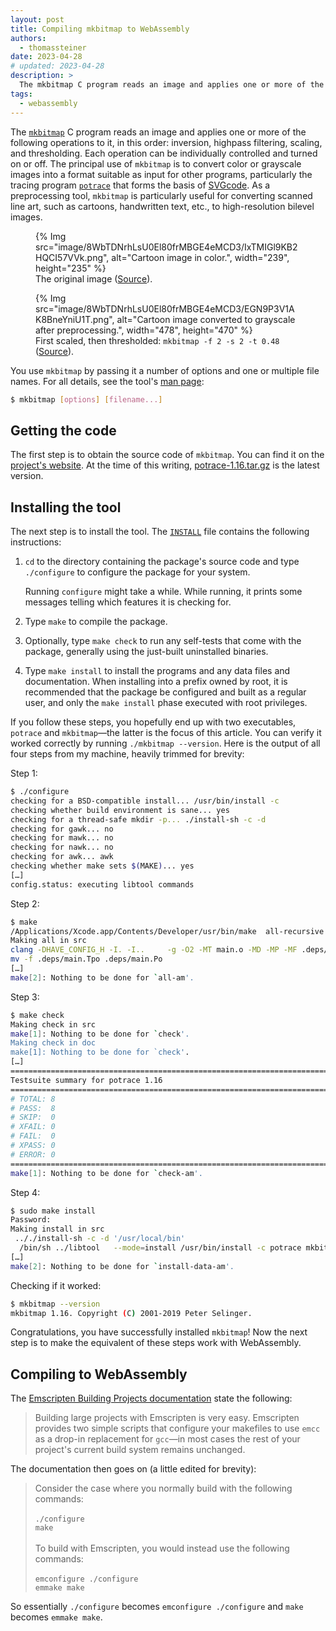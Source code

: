 ```yaml
---
layout: post
title: Compiling mkbitmap to WebAssembly
authors:
  - thomassteiner
date: 2023-04-28
# updated: 2023-04-28
description: >
  The mkbitmap C program reads an image and applies one or more of the following operations to it, in this order: inversion, highpass filtering, scaling, and thresholding. Each operation can be individually controlled and turned on or off. This article shows how to compile mkbitmap to WebAssembly.
tags:
  - webassembly
---
```


The [`mkbitmap`](https://potrace.sourceforge.net/mkbitmap.1.html) C program reads an image and applies one or more of the following operations to it, in this order: inversion, highpass filtering, scaling, and thresholding. Each operation can be individually controlled and turned on or off. The principal use of `mkbitmap` is to convert color or grayscale images into a format suitable as input for other programs, particularly the tracing program [`potrace`](https://potrace.sourceforge.net/potrace.1.html) that forms the basis of [SVGcode](/svgcode/). As a preprocessing tool, `mkbitmap` is particularly useful for converting scanned line art, such as cartoons, handwritten text, etc., to high-resolution bilevel images.

<figure>
  {% Img src="image/8WbTDNrhLsU0El80frMBGE4eMCD3/IxTMIGl9KB2HQCI57VVk.png", alt="Cartoon image in color.", width="239", height="235" %}
  <figcaption>The original image (<a href="https://potrace.sourceforge.net/mkbitmap.html">Source</a>).</figcaption>
</figure>

<figure>
  {% Img src="image/8WbTDNrhLsU0El80frMBGE4eMCD3/EGN9P3V1AK8BneYniU1T.png", alt="Cartoon image converted to grayscale after preprocessing.", width="478", height="470" %}
  <figcaption>First scaled, then thresholded: <code>mkbitmap -f 2 -s 2 -t 0.48</code> (<a href="https://potrace.sourceforge.net/mkbitmap.html">Source</a>).</figcaption>
</figure>

You use `mkbitmap` by passing it a number of options and one or multiple file names. For all details, see the tool's [man page](https://potrace.sourceforge.net/mkbitmap.1.html):

```bash
$ mkbitmap [options] [filename...]
```

## Getting the code

The first step is to obtain the source code of `mkbitmap`. You can find it on the [project's website](https://potrace.sourceforge.net/#downloading). At the time of this writing, [potrace-1.16.tar.gz](https://potrace.sourceforge.net/download/1.16/potrace-1.16.tar.gz) is the latest version.

## Installing the tool

The next step is to install the tool. The [`INSTALL`](https://potrace.sourceforge.net/INSTALL) file contains the following instructions:

 1. `cd` to the directory containing the package's source code and type
    `./configure` to configure the package for your system.

    Running `configure` might take a while.  While running, it prints
    some messages telling which features it is checking for.
  1. Type `make` to compile the package.
  1. Optionally, type `make check` to run any self-tests that come with
     the package, generally using the just-built uninstalled binaries.
  1. Type `make install` to install the programs and any data files and
     documentation.  When installing into a prefix owned by root, it is
     recommended that the package be configured and built as a regular
     user, and only the `make install` phase executed with root
     privileges.

 If you follow these steps, you hopefully end up with two executables, `potrace` and `mkbitmap`—the latter is the focus of this article. You can verify it worked correctly by running `./mkbitmap --version`. Here is the output of all four steps from my machine, heavily trimmed for brevity:

Step 1:

 ```bash
 $ ./configure
checking for a BSD-compatible install... /usr/bin/install -c
checking whether build environment is sane... yes
checking for a thread-safe mkdir -p... ./install-sh -c -d
checking for gawk... no
checking for mawk... no
checking for nawk... no
checking for awk... awk
checking whether make sets $(MAKE)... yes
[…]
config.status: executing libtool commands
```

Step 2:

```bash
$ make
/Applications/Xcode.app/Contents/Developer/usr/bin/make  all-recursive
Making all in src
clang -DHAVE_CONFIG_H -I. -I..     -g -O2 -MT main.o -MD -MP -MF .deps/main.Tpo -c -o main.o main.c
mv -f .deps/main.Tpo .deps/main.Po
[…]
make[2]: Nothing to be done for `all-am'.
```

Step 3:

```bash
$ make check
Making check in src
make[1]: Nothing to be done for `check'.
Making check in doc
make[1]: Nothing to be done for `check'.
[…]
============================================================================
Testsuite summary for potrace 1.16
============================================================================
# TOTAL: 8
# PASS:  8
# SKIP:  0
# XFAIL: 0
# FAIL:  0
# XPASS: 0
# ERROR: 0
============================================================================
make[1]: Nothing to be done for `check-am'.
```

Step 4:

```bash
$ sudo make install
Password:
Making install in src
 .././install-sh -c -d '/usr/local/bin'
  /bin/sh ../libtool   --mode=install /usr/bin/install -c potrace mkbitmap '/usr/local/bin'
[…]
make[2]: Nothing to be done for `install-data-am'.
```

Checking if it worked:

```bash
$ mkbitmap --version
mkbitmap 1.16. Copyright (C) 2001-2019 Peter Selinger.
 ```

Congratulations, you have successfully installed `mkbitmap`! Now the next step is to make the equivalent of these steps work with WebAssembly.

## Compiling to WebAssembly

The [Emscripten Building Projects documentation](https://Emscripten.org/docs/compiling/Building-Projects.html) state the following:

> Building large projects with Emscripten is very easy. Emscripten provides two simple scripts that configure your makefiles to use `emcc` as a drop-in replacement for `gcc`—in most cases the rest of your project's current build system remains unchanged.

The documentation then goes on (a little edited for brevity):

> Consider the case where you normally build with the following commands: <br>
> <br>
> `./configure` <br>
> `make` <br>
> <br>
> To build with Emscripten, you would instead use the following commands: <br>
> <br>
> `emconfigure ./configure`<br>
> `emmake make`

So essentially `./configure` becomes `emconfigure ./configure` and `make` becomes `emmake make`.